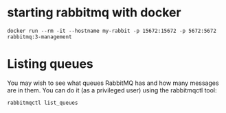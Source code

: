 # starting rabbitmq with docker

`docker run --rm -it --hostname my-rabbit -p 15672:15672 -p 5672:5672 rabbitmq:3-management`

# Listing queues

You may wish to see what queues RabbitMQ has and how many messages are in them. You can do it (as a privileged user) using the rabbitmqctl tool:

`rabbitmqctl list_queues`
